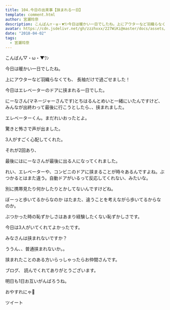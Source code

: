 ```yaml
---
title: 104.今日の出来事【挟まれる一日】
template: comment.html
author: 宮瀬玲奈
description: こんばん▽・ω・▼ﾜﾝ今日は暖かい一日でしたね。上にアウターなど羽織らなくても、長袖だけで過ごせました！今日はエレベーターのドアに挟まれる一日でした。にーなさん(マネージャーさ...
avatar: https://cdn.jsdelivr.net/gh/zzzhxxx/227WiKi@master/docs/assets/photo/avatar/reina.jpg
date: "2018-04-02"
tags:
  - 宮瀬玲奈
---
```







こんばん▽・ω・▼ﾜﾝ






今日は暖かい一日でしたね。


上にアウターなど羽織らなくても、
長袖だけで過ごせました！








今日はエレベーターのドアに挟まれる一日でした。

にーなさん(マネージャーさんです)とちはるんとめいと一緒にいたんですけど、みんなが出終わって最後に行こうとしたら、、挟まれました。


エレベーターくん。まだれいおったとよ。



驚きと怖さで声が出ました。

3人がすごく心配してくれた。



それが2回あり、


最後にはにーなさんが最後に出る人になってくれました。






れい、エレベーターや、コンビニのドアに挟まることが時々あるんですよね。ぶつかるとはまた違う。自動ドアがいるって反応してくれない、みたいな。



別に携帯見たり何かしたりとかしてないんですけどね。




ぼーっと歩いてるからなのか
はたまた、違うことを考えながら歩いてるからなのか。



ぶつかった時の恥ずかしさはあまり経験したくない恥ずかしさです。


今日は3人がいてくれてよかったです。







みなさんは挟まれないですか？


ううん、、普通挟まれないか。。

挟まれたことのある方いらっしゃったらお仲間さんです。








ブログ、
読んでくれてありがとうございます。


明日も1日お互いがんばろうね。


おやすれにゃ💓


ツイート



